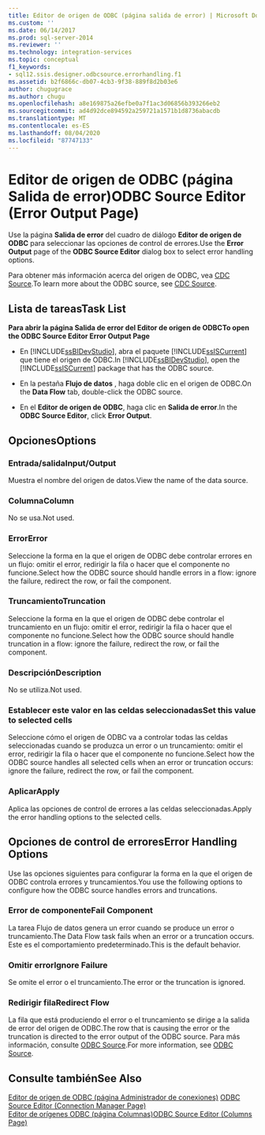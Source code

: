 ```yaml
---
title: Editor de origen de ODBC (página salida de error) | Microsoft Docs
ms.custom: ''
ms.date: 06/14/2017
ms.prod: sql-server-2014
ms.reviewer: ''
ms.technology: integration-services
ms.topic: conceptual
f1_keywords:
- sql12.ssis.designer.odbcsource.errorhandling.f1
ms.assetid: b2f6866c-db07-4cb3-9f38-889f8d2b03e6
author: chugugrace
ms.author: chugu
ms.openlocfilehash: a8e169875a26efbe0a7f1ac3d06856b393266eb2
ms.sourcegitcommit: ad4d92dce894592a259721a1571b1d8736abacdb
ms.translationtype: MT
ms.contentlocale: es-ES
ms.lasthandoff: 08/04/2020
ms.locfileid: "87747133"
---
```

# <a name="odbc-source-editor-error-output-page"></a><span data-ttu-id="e838d-102">Editor de origen de ODBC (página Salida de error)</span><span class="sxs-lookup"><span data-stu-id="e838d-102">ODBC Source Editor (Error Output Page)</span></span>
  <span data-ttu-id="e838d-103">Use la página **Salida de error** del cuadro de diálogo **Editor de origen de ODBC** para seleccionar las opciones de control de errores.</span><span class="sxs-lookup"><span data-stu-id="e838d-103">Use the **Error Output** page of the **ODBC Source Editor** dialog box to select error handling options.</span></span>  
  
 <span data-ttu-id="e838d-104">Para obtener más información acerca del origen de ODBC, vea [CDC Source](data-flow/cdc-source.md).</span><span class="sxs-lookup"><span data-stu-id="e838d-104">To learn more about the ODBC source, see [CDC Source](data-flow/cdc-source.md).</span></span>  
  
## <a name="task-list"></a><span data-ttu-id="e838d-105">Lista de tareas</span><span class="sxs-lookup"><span data-stu-id="e838d-105">Task List</span></span>  
 <span data-ttu-id="e838d-106">**Para abrir la página Salida de error del Editor de origen de ODBC**</span><span class="sxs-lookup"><span data-stu-id="e838d-106">**To open the ODBC Source Editor Error Output Page**</span></span>  
  
-   <span data-ttu-id="e838d-107">En [!INCLUDE[ssBIDevStudio](../includes/ssbidevstudio-md.md)], abra el paquete [!INCLUDE[ssISCurrent](../includes/ssiscurrent-md.md)] que tiene el origen de ODBC.</span><span class="sxs-lookup"><span data-stu-id="e838d-107">In [!INCLUDE[ssBIDevStudio](../includes/ssbidevstudio-md.md)], open the [!INCLUDE[ssISCurrent](../includes/ssiscurrent-md.md)] package that has the ODBC source.</span></span>  
  
-   <span data-ttu-id="e838d-108">En la pestaña **Flujo de datos** , haga doble clic en el origen de ODBC.</span><span class="sxs-lookup"><span data-stu-id="e838d-108">On the **Data Flow** tab, double-click the ODBC source.</span></span>  
  
-   <span data-ttu-id="e838d-109">En el **Editor de origen de ODBC**, haga clic en **Salida de error**.</span><span class="sxs-lookup"><span data-stu-id="e838d-109">In the **ODBC Source Editor**, click **Error Output**.</span></span>  
  
## <a name="options"></a><span data-ttu-id="e838d-110">Opciones</span><span class="sxs-lookup"><span data-stu-id="e838d-110">Options</span></span>  
  
### <a name="inputoutput"></a><span data-ttu-id="e838d-111">Entrada/salida</span><span class="sxs-lookup"><span data-stu-id="e838d-111">Input/Output</span></span>  
 <span data-ttu-id="e838d-112">Muestra el nombre del origen de datos.</span><span class="sxs-lookup"><span data-stu-id="e838d-112">View the name of the data source.</span></span>  
  
### <a name="column"></a><span data-ttu-id="e838d-113">Columna</span><span class="sxs-lookup"><span data-stu-id="e838d-113">Column</span></span>  
 <span data-ttu-id="e838d-114">No se usa.</span><span class="sxs-lookup"><span data-stu-id="e838d-114">Not used.</span></span>  
  
### <a name="error"></a><span data-ttu-id="e838d-115">Error</span><span class="sxs-lookup"><span data-stu-id="e838d-115">Error</span></span>  
 <span data-ttu-id="e838d-116">Seleccione la forma en la que el origen de ODBC debe controlar errores en un flujo: omitir el error, redirigir la fila o hacer que el componente no funcione.</span><span class="sxs-lookup"><span data-stu-id="e838d-116">Select how the ODBC source should handle errors in a flow: ignore the failure, redirect the row, or fail the component.</span></span>  
  
### <a name="truncation"></a><span data-ttu-id="e838d-117">Truncamiento</span><span class="sxs-lookup"><span data-stu-id="e838d-117">Truncation</span></span>  
 <span data-ttu-id="e838d-118">Seleccione la forma en la que el origen de ODBC debe controlar el truncamiento en un flujo: omitir el error, redirigir la fila o hacer que el componente no funcione.</span><span class="sxs-lookup"><span data-stu-id="e838d-118">Select how the ODBC source should handle truncation in a flow: ignore the failure, redirect the row, or fail the component.</span></span>  
  
### <a name="description"></a><span data-ttu-id="e838d-119">Descripción</span><span class="sxs-lookup"><span data-stu-id="e838d-119">Description</span></span>  
 <span data-ttu-id="e838d-120">No se utiliza.</span><span class="sxs-lookup"><span data-stu-id="e838d-120">Not used.</span></span>  
  
### <a name="set-this-value-to-selected-cells"></a><span data-ttu-id="e838d-121">Establecer este valor en las celdas seleccionadas</span><span class="sxs-lookup"><span data-stu-id="e838d-121">Set this value to selected cells</span></span>  
 <span data-ttu-id="e838d-122">Seleccione cómo el origen de ODBC va a controlar todas las celdas seleccionadas cuando se produzca un error o un truncamiento: omitir el error, redirigir la fila o hacer que el componente no funcione.</span><span class="sxs-lookup"><span data-stu-id="e838d-122">Select how the ODBC source handles all selected cells when an error or truncation occurs: ignore the failure, redirect the row, or fail the component.</span></span>  
  
### <a name="apply"></a><span data-ttu-id="e838d-123">Aplicar</span><span class="sxs-lookup"><span data-stu-id="e838d-123">Apply</span></span>  
 <span data-ttu-id="e838d-124">Aplica las opciones de control de errores a las celdas seleccionadas.</span><span class="sxs-lookup"><span data-stu-id="e838d-124">Apply the error handling options to the selected cells.</span></span>  
  
## <a name="error-handling-options"></a><span data-ttu-id="e838d-125">Opciones de control de errores</span><span class="sxs-lookup"><span data-stu-id="e838d-125">Error Handling Options</span></span>  
 <span data-ttu-id="e838d-126">Use las opciones siguientes para configurar la forma en la que el origen de ODBC controla errores y truncamientos.</span><span class="sxs-lookup"><span data-stu-id="e838d-126">You use the following options to configure how the ODBC source handles errors and truncations.</span></span>  
  
### <a name="fail-component"></a><span data-ttu-id="e838d-127">Error de componente</span><span class="sxs-lookup"><span data-stu-id="e838d-127">Fail Component</span></span>  
 <span data-ttu-id="e838d-128">La tarea Flujo de datos genera un error cuando se produce un error o truncamiento.</span><span class="sxs-lookup"><span data-stu-id="e838d-128">The Data Flow task fails when an error or a truncation occurs.</span></span> <span data-ttu-id="e838d-129">Este es el comportamiento predeterminado.</span><span class="sxs-lookup"><span data-stu-id="e838d-129">This is the default behavior.</span></span>  
  
### <a name="ignore-failure"></a><span data-ttu-id="e838d-130">Omitir error</span><span class="sxs-lookup"><span data-stu-id="e838d-130">Ignore Failure</span></span>  
 <span data-ttu-id="e838d-131">Se omite el error o el truncamiento.</span><span class="sxs-lookup"><span data-stu-id="e838d-131">The error or the truncation is ignored.</span></span>  
  
### <a name="redirect-flow"></a><span data-ttu-id="e838d-132">Redirigir fila</span><span class="sxs-lookup"><span data-stu-id="e838d-132">Redirect Flow</span></span>  
 <span data-ttu-id="e838d-133">La fila que está produciendo el error o el truncamiento se dirige a la salida de error del origen de ODBC.</span><span class="sxs-lookup"><span data-stu-id="e838d-133">The row that is causing the error or the truncation is directed to the error output of the ODBC source.</span></span> <span data-ttu-id="e838d-134">Para más información, consulte [ODBC Source](data-flow/odbc-source.md).</span><span class="sxs-lookup"><span data-stu-id="e838d-134">For more information, see [ODBC Source](data-flow/odbc-source.md).</span></span>  
  
## <a name="see-also"></a><span data-ttu-id="e838d-135">Consulte también</span><span class="sxs-lookup"><span data-stu-id="e838d-135">See Also</span></span>  
 <span data-ttu-id="e838d-136">[Editor de origen de ODBC &#40;página Administrador de conexiones&#41;](../../2014/integration-services/odbc-source-editor-connection-manager-page.md) </span><span class="sxs-lookup"><span data-stu-id="e838d-136">[ODBC Source Editor &#40;Connection Manager Page&#41;](../../2014/integration-services/odbc-source-editor-connection-manager-page.md) </span></span>  
 [<span data-ttu-id="e838d-137">Editor de orígenes ODBC &#40;página Columnas&#41;</span><span class="sxs-lookup"><span data-stu-id="e838d-137">ODBC Source Editor &#40;Columns Page&#41;</span></span>](../../2014/integration-services/odbc-source-editor-columns-page.md)  
  
  
